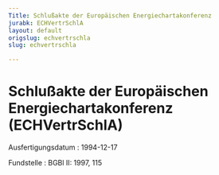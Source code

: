 ```yaml
---
Title: Schlußakte der Europäischen Energiechartakonferenz
jurabk: ECHVertrSchlA
layout: default
origslug: echvertrschla
slug: echvertrschla

---
```


# Schlußakte der Europäischen Energiechartakonferenz (ECHVertrSchlA)

Ausfertigungsdatum
:   1994-12-17

Fundstelle
:   BGBl II: 1997, 115

